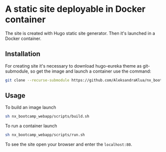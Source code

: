 # A static site deployable in Docker container
The site is created with Hugo static site generator. Then it's launched in a Docker container.
## Installation
For creating site it's necessary to download hugo-eureka theme as git-submodule, so get the image and launch a container use the command: 
```bash
git clone --recurse-submodule https://github.com/AleksandraKlua/nx_bootcamp_webapp
```
## Usage
To build an image launch 
```bash
sh nx_bootcamp_webapp/scripts/build.sh
```

To run a container launch 
```bash
sh nx_bootcamp_webapp/scripts/run.sh
```


To see the site open your browser and enter the ```localhost:80```.
